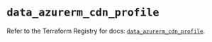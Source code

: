 # `data_azurerm_cdn_profile`

Refer to the Terraform Registry for docs: [`data_azurerm_cdn_profile`](https://registry.terraform.io/providers/hashicorp/azurerm/4.17.0/docs/data-sources/cdn_profile).

